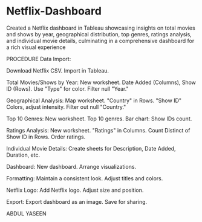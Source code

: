 # Netflix-Dashboard
 Created a Netflix dashboard in Tableau showcasing insights on total movies and shows by year, geographical distribution, top genres, ratings analysis, and individual movie details, culminating in a comprehensive dashboard for a rich visual experience

PROCEDURE
Data Import:

Download Netflix CSV.
Import in Tableau.

Total Movies/Shows by Year:
New worksheet.
Date Added (Columns), Show ID (Rows).
Use "Type" for color.
Filter null "Year."

Geographical Analysis:
Map worksheet.
"Country" in Rows.
"Show ID" Colors, adjust intensity.
Filter out null "Country."

Top 10 Genres:
New worksheet.
Top 10 genres.
Bar chart: Show IDs count.

Ratings Analysis:
New worksheet.
"Ratings" in Columns.
Count Distinct of Show ID in Rows.
Order ratings.

Individual Movie Details:
Create sheets for Description, Date Added, Duration, etc.

Dashboard:
New dashboard.
Arrange visualizations.

Formatting:
Maintain a consistent look.
Adjust titles and colors.

Netflix Logo:
Add Netflix logo.
Adjust size and position.


Export:
Export dashboard as an image.
Save for sharing.



ABDUL YASEEN
